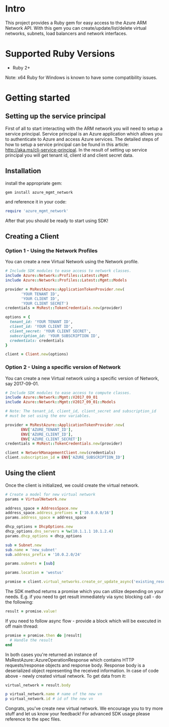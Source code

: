 # Intro

This project provides a Ruby gem for easy access to the Azure ARM Network API. With this gem you can create/update/list/delete virtual networks, subnets, load balancers and network interfaces.

# Supported Ruby Versions

* Ruby 2+

Note: x64 Ruby for Windows is known to have some compatibility issues.

# Getting started

## Setting up the service principal

First of all to start interacting with the ARM network you will need to setup a service principal. Service principal is an Azure application which allows you to authenticate to Azure and access Azure services. The detailed steps of how to setup a service principal can be found in this article: http://aka.ms/cli-service-principal. In the result of setting up service principal you will get tenant id, client id and client secret data.

## Installation

install the appropriate gem:

```
gem install azure_mgmt_network
```

and reference it in your code:

```Ruby
require 'azure_mgmt_network'
```

After that you should be ready to start using SDK!

## Creating a Client
### Option 1 - Using the Network Profiles
You can create a new Virtual Network using the Network profile.

```ruby
# Include SDK modules to ease access to network classes.
include Azure::Network::Profiles::Latest::Mgmt
include Azure::Network::Profiles::Latest::Mgmt::Models

provider = MsRestAzure::ApplicationTokenProvider.new(
       'YOUR TENANT ID',
       'YOUR CLIENT ID',
       'YOUR CLIENT SECRET')
credentials = MsRest::TokenCredentials.new(provider)

options = {
  tenant_id: 'YOUR TENANT ID',
  client_id: 'YOUR CLIENT ID',
  client_secret: 'YOUR CLIENT SECRET',
  subscription_id: 'YOUR SUBSCRIPTION ID',
  credentials: credentials
}

client = Client.new(options)
```

### Option 2 - Using a specific version of Network
You can create a new Virtual network using a specific version of Network, say 2017-09-01.

```ruby
# Include SDK modules to ease access to compute classes.
include Azure::Network::Mgmt::V2017_09_01
include Azure::Network::Mgmt::V2017_09_01::Models

# Note: The tenant_id, client_id, client_secret and subscription_id
# must be set using the env variables.

provider = MsRestAzure::ApplicationTokenProvider.new(
       ENV['AZURE_TENANT_ID'],
       ENV['AZURE_CLIENT_ID'],
       ENV['AZURE_CLIENT_SECRET'])
credentials = MsRest::TokenCredentials.new(provider)

client = NetworkManagementClient.new(credentials)
client.subscription_id = ENV['AZURE_SUBSCRIPTION_ID']
```

## Using the client
Once the client is initialized, we could create the virtual network.

```ruby
# Create a model for new virtual network
params = VirtualNetwork.new

address_space = AddressSpace.new
address_space.address_prefixes = ['10.0.0.0/16']
params.address_space = address_space

dhcp_options = DhcpOptions.new
dhcp_options.dns_servers = %w(10.1.1.1 10.1.2.4)
params.dhcp_options = dhcp_options

sub = Subnet.new
sub.name = 'new_subnet'
sub.address_prefix = '10.0.2.0/24'

params.subnets = [sub]

params.location = 'westus'

promise = client.virtual_networks.create_or_update_async('existing_resource_group', 'new_vn', params)
```

The SDK method returns a promise which you can utilize depending on your needs. E.g. if you need to get result immediately via sync blocking call - do the following:

```Ruby
result = promise.value!
```

If you need to follow async flow - provide a block which will be executed in off main thread:

```Ruby
promise = promise.then do |result|
  # Handle the result
end
```

In both cases you're returned an instance of MsRestAzure::AzureOperationResponse which contains HTTP requests/response objects and response body. Response body is a deserialized object representing the received information. In case of code above - newly created virtual network. To get data from it:

```Ruby
virtual_network = result.body

p virtual_network.name # name of the new vn
p virtual_network.id # id of the new vn
```

Congrats, you've create new virtual network. We encourage you to try more stuff and let us know your feedback!
For advanced SDK usage please reference to the spec files.
